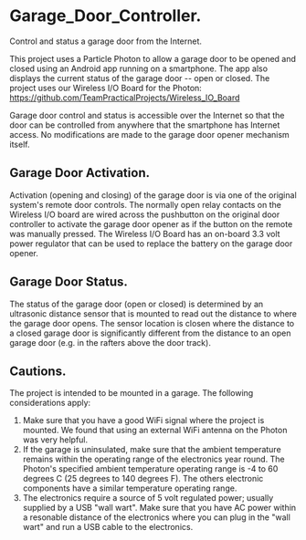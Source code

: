 # Garage_Door_Controller.
Control and status a garage door from the Internet.

This project uses a Particle Photon to allow a garage door to be opened and closed
using an Android app running on a smartphone.  The app also displays the current status
of the garage door -- open or closed.  The project uses our Wireless I/O Board for the Photon:
https://github.com/TeamPracticalProjects/Wireless_IO_Board

Garage door control and status is accessible over the Internet so that the door can be 
controlled from anywhere that the smartphone has Internet access.  No modifications are 
made to the garage door opener mechanism itself.

## Garage Door Activation.
Activation (opening and closing) of the garage door is via one of the original system's remote
door controls.  The normally open relay contacts on the Wireless I/O board are wired across
the pushbutton on the original door controller to activate the garage door opener as if
the button on the remote was manually pressed.  The Wireless I/O Board has an on-board 3.3 volt power 
regulator that can be used to replace the battery on the garage door opener.

## Garage Door Status.
The status of the garage door (open or closed) is determined by an ultrasonic distance sensor
that is mounted to read out the distance to where the garage door opens.  The sensor location
is closen where the distance to a closed garage door is significantly different from the distance to
an open garage door (e.g. in the rafters above the door track).

## Cautions.
The project is intended to be mounted in a garage.  The following considerations apply:
1. Make sure that you have a good WiFi signal where the project is mounted.  We found that
using an external WiFi antenna on the Photon was very helpful.
2. If the garage is uninsulated, make sure that the ambient temperature remains within the
operating range of the electronics year round.  The Photon's specified ambient temperature
operating range is -4 to 60 degrees C (25 degrees to 140 degrees F).  The others electronic 
components have a similar temperature operating range.
3. The electronics require a source of 5 volt regulated power; usually supplied by a USB
"wall wart".  Make sure that you have AC power within a resonable distance of the electronics
where you can plug in the "wall wart" and run a USB cable to the electronics.
